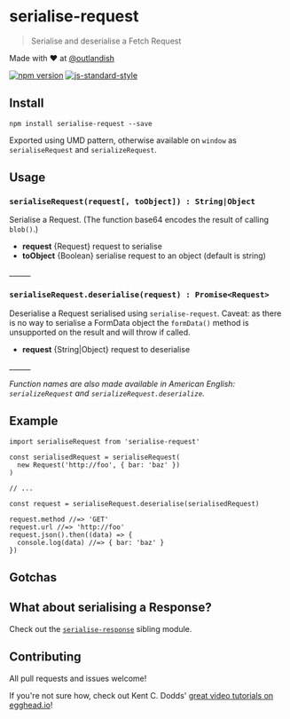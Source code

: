 # serialise-request

> Serialise and deserialise a Fetch Request

Made with ❤ at [@outlandish](http://www.twitter.com/outlandish)

<a href="http://badge.fury.io/js/serialise-request"><img alt="npm version" src="https://badge.fury.io/js/serialise-request.svg"></a>
[![js-standard-style](https://img.shields.io/badge/code%20style-standard-brightgreen.svg)](http://standardjs.com/)

## Install

    npm install serialise-request --save
    
Exported using UMD pattern, otherwise available on `window` as `serialiseRequest` and `serializeRequest`.
    
## Usage

### `serialiseRequest(request[, toObject]) : String|Object`

Serialise a Request. (The function base64 encodes the result of calling `blob()`.)

- __request__ {Request} request to serialise
- __toObject__ {Boolean} serialise request to an object (default is string)

<p>______</p>

### `serialiseRequest.deserialise(request) : Promise<Request>`

Deserialise a Request serialised using `serialise-request`. Caveat: as there is no way to serialise a FormData object the `formData()` method is unsupported on the result and will throw if called.

- __request__ {String|Object} request to deserialise

<p>______</p>

_Function names are also made available in American English: `serializeRequest` and `serializeRequest.deserialize`._

## Example

    import serialiseRequest from 'serialise-request'

    const serialisedRequest = serialiseRequest(
      new Request('http://foo', { bar: 'baz' })
    )

    // ...

    const request = serialiseRequest.deserialise(serialisedRequest)

    request.method //=> 'GET'
    request.url //=> 'http://foo'
    request.json().then((data) => {
      console.log(data) //=> { bar: 'baz' }
    })
    
## Gotchas

## What about serialising a Response?

Check out the [`serialise-response`](https://github.com/sdgluck/serialise-response) sibling module.

## Contributing

All pull requests and issues welcome!

If you're not sure how, check out Kent C. Dodds' [great video tutorials on egghead.io](https://egghead.io/lessons/javascript-identifying-how-to-contribute-to-an-open-source-project-on-github)!
